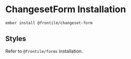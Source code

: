 # ChangesetForm Installation

```sh
ember install @frontile/changeset-form
```

## Styles

Refer to `@frontile/forms` installation.
